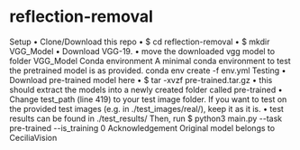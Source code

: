 # reflection-removal

Setup
•	Clone/Download this repo
•	$ cd reflection-removal
•	$ mkdir VGG_Model
•	Download VGG-19.
•	move the downloaded vgg model to folder VGG_Model
Conda environment
A minimal conda environment to test the pretrained model is as provided.
conda env create -f env.yml
Testing
•	Download pre-trained model here
•	$ tar -xvzf pre-trained.tar.gz
•	this should extract the models into a newly created folder called pre-trained
•	Change test_path (line 419) to your test image folder. If you want to test on the provided test images (e.g. in ./test_images/real/), keep it as it is.
•	test results can be found in ./test_results/
Then, run
$ python3 main.py --task pre-trained --is_training 0
Acknowledgement
Original model belongs to CeciliaVision
 
